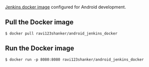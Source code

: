 [Jenkins docker image](https://hub.docker.com/r/ravi123shanker/android_jenkins_docker/) configured for Android development.

## Pull the Docker image
```
$ docker pull ravi123shanker/android_jenkins_docker
```

## Run the Docker image
```
$ docker run -p 8080:8080 ravi123shanker/android_jenkins_docker
```
